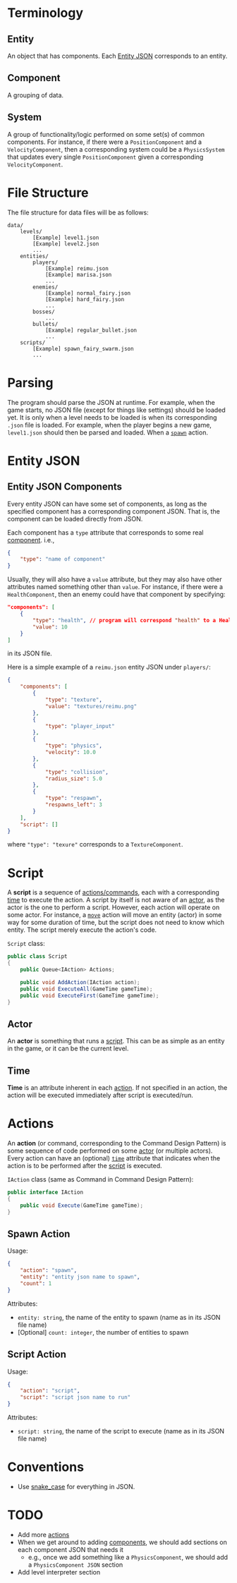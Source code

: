 # Terminology

## Entity

An object that has components. Each [Entity JSON](#entity-json) corresponds
to an entity.

## Component

A grouping of data.

## System

A group of functionality/logic performed on some set(s) of common components.
For instance, if there were a `PositionComponent` and a `VelocityComponent`,
then a corresponding system could be a `PhysicsSystem` that updates every
single `PositionComponent` given a corresponding `VelocityComponent`.

# File Structure

The file structure for data files will be as follows:

```
data/
    levels/
        [Example] level1.json
        [Example] level2.json
        ...
    entities/
        players/
            [Example] reimu.json
            [Example] marisa.json
            ...
        enemies/
            [Example] normal_fairy.json
            [Example] hard_fairy.json
            ...
        bosses/
            ...
        bullets/
            [Example] regular_bullet.json
            ...
    scripts/
        [Example] spawn_fairy_swarm.json
        ...
```

# Parsing

The program should parse the JSON at runtime. For example, when the game starts,
no JSON file (except for things like settings) should be loaded yet. It is only
when a level needs to be loaded is when its corresponding `.json` file is loaded.
For example, when the player begins a new game, `level1.json` should then be
parsed and loaded. When a [`spawn`](#spawn-action) action.

# Entity JSON



## Entity JSON Components

Every entity JSON can have some set of components, as long as the specified
component has a corresponding component JSON. That is, the component can be
loaded directly from JSON.

Each component has a `type` attribute that corresponds to some real
[component](#component). i.e.,

```json
{
    "type": "name of component"
}
```

Usually, they will also have a `value` attribute, but they may also have other
attributes named something other than `value`. For instance, if there were
a `HealthComponent`, then an enemy could have that component by specifying:

```json
"components": [
    {
        "type": "health", // program will correspond "health" to a HealthComponent
        "value": 10
    }
]
```

in its JSON file.

Here is a simple example of a `reimu.json` entity JSON under `players/`:

```json
{
    "components": [
        {
            "type": "texture",
            "value": "textures/reimu.png"
        },
        {
            "type": "player_input"
        },
        {
            "type": "physics",
            "velocity": 10.0
        },
        {
            "type": "collision",
            "radius_size": 5.0
        },
        {
            "type": "respawn",
            "respawns_left": 3
        }
    ],
    "script": []
}
```

where `"type": "texure"` corresponds to a `TextureComponent`.

# Script

A **script** is a sequence of [actions/commands](#script-actions), each with a corresponding
[time](#time) to execute the action. A script by itself is not aware of an
[actor](#actor), as the actor is the one to perform a script. However, each
action will operate on some actor. For instance, a [`move`](#move) action will
move an entity (actor) in some way for some duration of time, but the script
does not need to know which entity. The script merely execute the action's code.

`Script` class:

```cs
public class Script
{
    public Queue<IAction> Actions;

    public void AddAction(IAction action);
    public void ExecuteAll(GameTime gameTime);
    public void ExecuteFirst(GameTime gameTime);
}
```

## Actor

An **actor** is something that runs a [script](#script). This can be as simple
as an entity in the game, or it can be the current level.

## Time

**Time** is an attribute inherent in each [action](#script-actions). If not specified in an action, the action will be executed immediately after script
is executed/run.

# Actions

An **action** (or command, corresponding to the Command Design Pattern) is some
sequence of code performed on some [actor](#actor) (or multiple actors). Every
action can have an (optional) [`time`](#time) attribute that indicates when
the action is to be performed after the [script](#script) is executed.

`IAction` class (same as Command in Command Design Pattern):

```cs
public interface IAction
{
    public void Execute(GameTime gameTime);
}
```

## Spawn Action

Usage:
```json
{
    "action": "spawn",
    "entity": "entity json name to spawn",
    "count": 1
}
```

Attributes:
- `entity: string`, the name of the entity to spawn (name as in its 
JSON file name)
- [Optional] `count: integer`, the number of entities to spawn

## Script Action

Usage:
```json
{
    "action": "script",
    "script": "script json name to run"
}
```

Attributes:
- `script: string`, the name of the script to execute (name as in its
JSON file name)

# Conventions

- Use [snake_case](https://en.wikipedia.org/wiki/Snake_case) for everything
in JSON.

# TODO

- Add more [actions](#actions)
- When we get around to adding [components](#component), we should add
sections on each component JSON that needs it
  - e.g., once we add something like a `PhysicsComponent`, we should add a
  `PhysicsComponent JSON` section
- Add level interpreter section
